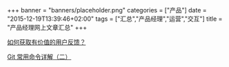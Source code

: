 +++
banner = "banners/placeholder.png"
categories = ["产品"]
date = "2015-12-19T13:39:46+02:00"
tags = ["汇总","产品经理","运营","交互"]
title = "产品经理网上文章汇总"
+++

    
[如何获取有价值的用户反馈？](http://www.csdn.net/article/2015-12-21/2826537)

[Git 常用命令详解（二）](http://blog.csdn.net/ithomer/article/details/7529022)



